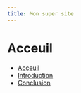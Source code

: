 ```yaml
---
title: Mon super site
---
```

# Acceuil

- [Acceuil](index.md)
- [Introduction](intro.md)
- [Conclusion](conclu.md)


